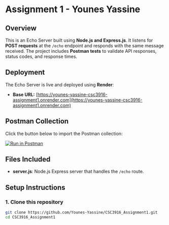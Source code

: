 # Assignment 1 - Younes Yassine

## Overview
This is an Echo Server built using **Node.js and Express.js**. It listens for **POST requests** at the `/echo` endpoint and responds with the same message received. The project includes **Postman tests** to validate API responses, status codes, and response times.

## Deployment
The Echo Server is live and deployed using **Render**:
- **Base URL:** [https://younes-yassine-csc3916-assignment1.onrender.com](https://younes-yassine-csc3916-assignment1.onrender.com)

## Postman Collection
Click the button below to import the Postman collection:

[![Run in Postman](https://run.pstmn.io/button.svg)](https://documenter.getpostman.com/view/38973044/2sAYX9mzbX)

## Files Included
- **server.js**: Node.js Express server that handles the `/echo` route.

## Setup Instructions
### **1. Clone this repository**
```sh
git clone https://github.com/Younes-Yassine/CSC3916_Assignment1.git
cd CSC3916_Assignment1

